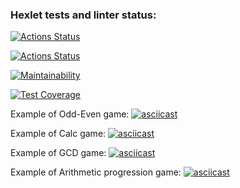 ### Hexlet tests and linter status:
[![Actions Status](https://github.com/skymagenta/python-project-lvl1/workflows/hexlet-check/badge.svg)](https://github.com/skymagenta/python-project-lvl1/actions)

[![Actions Status](https://github.com/skymagenta/python-project-lvl1/workflows/lint-checks/badge.svg)](https://github.com/skymagenta/python-project-lvl1/actions/workflows/lint-check.yml)

[![Maintainability](https://api.codeclimate.com/v1/badges/a99a88d28ad37a79dbf6/maintainability)](https://codeclimate.com/github/skymagenta/python-project-lvl1/maintainability)

[![Test Coverage](https://api.codeclimate.com/v1/badges/a99a88d28ad37a79dbf6/test_coverage)](https://codeclimate.com/github/skymagenta/python-project-lvl1/test_coverage)

Example of Odd-Even game:
[![asciicast](https://asciinema.org/a/Y8WyF0bbzi3WMVsNakxCtYQc2.svg)](https://asciinema.org/a/Y8WyF0bbzi3WMVsNakxCtYQc2)

Example of Calc game:
[![asciicast](https://asciinema.org/a/QgDKdlOnNmy2BmB0LJMAtreet.svg)](https://asciinema.org/a/QgDKdlOnNmy2BmB0LJMAtreet)

Example of GCD game:
[![asciicast](https://asciinema.org/a/xIM49HPohgNbwOEXJokGzwBTt.svg)](https://asciinema.org/a/xIM49HPohgNbwOEXJokGzwBTt)

Example of Arithmetic progression game:
[![asciicast](https://asciinema.org/a/FozdmdK4vr4kEC7tNHs1wkcid.svg)](https://asciinema.org/a/FozdmdK4vr4kEC7tNHs1wkcid)